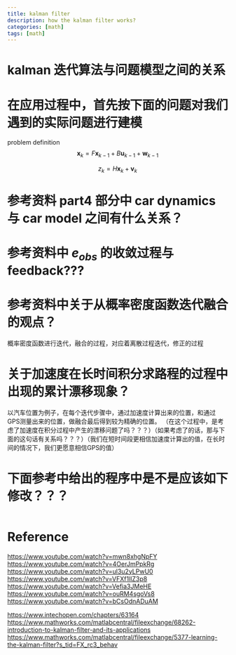 ```yaml
---
title: kalman filter
description: how the kalman filter works?
categories: [math]
tags: [math]
---
```

# kalman 迭代算法与问题模型之间的关系
# 在应用过程中，首先按下面的问题对我们遇到的实际问题进行建模

problem definition
$$
\boldsymbol{x}_k=F \boldsymbol{x}_{k-1}+B \boldsymbol{u}_{k-1}+\boldsymbol{w}_{k-1}
$$

$$
z_k = H \boldsymbol{x}_k + \boldsymbol{v}_k
$$

# 参考资料 part4 部分中 car dynamics 与 car model 之间有什么关系？
# 参考资料中 $e_{obs}$ 的收敛过程与 feedback???
# 参考资料中关于从概率密度函数迭代融合的观点？
概率密度函数进行迭代，融合的过程，对应着离散过程迭代，修正的过程

# 关于加速度在长时间积分求路程的过程中出现的累计漂移现象？
以汽车位置为例子，在每个迭代步骤中，通过加速度计算出来的位置，和通过GPS测量出来的位置，做融合最后得到较为精确的位置。
（在这个过程中，是考虑了加速度在积分过程中产生的漂移问题了吗？？？）（如果考虑了的话，那与下面的这句话有关系吗？？？）（我们在短时间段更相信加速度计算出的值，在长时间的情况下，我们更愿意相信GPS的值）


# 下面参考中给出的程序中是不是应该如下修改？？？
```matlab

```


# Reference
https://www.youtube.com/watch?v=mwn8xhgNpFY
https://www.youtube.com/watch?v=4OerJmPpkRg
https://www.youtube.com/watch?v=ul3u2yLPwU0
https://www.youtube.com/watch?v=VFXf1lIZ3p8
https://www.youtube.com/watch?v=Vefia3JMeHE
https://www.youtube.com/watch?v=ouRM4sgoVs8
https://www.youtube.com/watch?v=bCsOdnADuAM


https://www.intechopen.com/chapters/63164
https://www.mathworks.com/matlabcentral/fileexchange/68262-introduction-to-kalman-filter-and-its-applications
https://www.mathworks.com/matlabcentral/fileexchange/5377-learning-the-kalman-filter?s_tid=FX_rc3_behav


